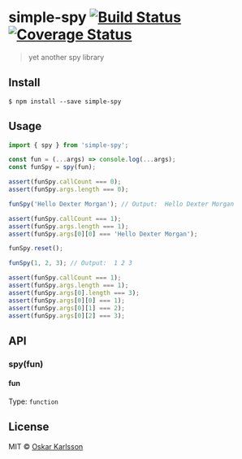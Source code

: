 # simple-spy [![Build Status](https://travis-ci.org/tjoskar/simple-spy.svg?branch=master)](https://travis-ci.org/tjoskar/simple-spy) [![Coverage Status](https://coveralls.io/repos/github/tjoskar/simple-spy/badge.svg?branch=master)](https://coveralls.io/github/tjoskar/simple-spy?branch=master)

> yet another spy library


## Install

```
$ npm install --save simple-spy
```


## Usage

```js
import { spy } from 'simple-spy';

const fun = (...args) => console.log(...args);
const funSpy = spy(fun);

assert(funSpy.callCount === 0);
assert(funSpy.args.length === 0);

funSpy('Hello Dexter Morgan'); // Output:  Hello Dexter Morgan

assert(funSpy.callCount === 1);
assert(funSpy.args.length === 1);
assert(funSpy.args[0][0] === 'Hello Dexter Morgan');

funSpy.reset();

funSpy(1, 2, 3); // Output:  1 2 3

assert(funSpy.callCount === 1);
assert(funSpy.args.length === 1);
assert(funSpy.args[0].length === 3);
assert(funSpy.args[0][0] === 1);
assert(funSpy.args[0][1] === 2);
assert(funSpy.args[0][2] === 3);
```


## API

### spy(fun)

#### fun

Type: `function`


## License

MIT © [Oskar Karlsson](http://oskarkarlsson.nu)
